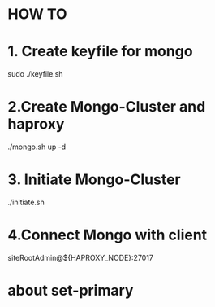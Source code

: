 # HOW TO

# 1. Create keyfile for mongo

sudo ./keyfile.sh

# 2.Create Mongo-Cluster and haproxy

./mongo.sh up -d

# 3. Initiate Mongo-Cluster

./initiate.sh

# 4.Connect Mongo with client

siteRootAdmin@${HAPROXY_NODE}:27017

# about set-primary

